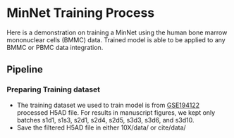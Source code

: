 # MinNet Training Process
Here is a demonstration on training a MinNet using the human bone marrow mononuclear cells (BMMC) data. Trained model is able to be applied to any BMMC or PBMC data integration.

## Pipeline
### Preparing Training dataset
* The training dataset we used to train model is from [GSE194122](https://www.ncbi.nlm.nih.gov/geo/query/acc.cgi?acc=GSE194122) processed H5AD file.
For results in manuscript figures, we kept only batches s1d1, s1s3, s2d1, s2d4, s2d5, s3d3, s3d6, and s3d10.
* Save the filtered H5AD file in either 10X/data/ or cite/data/

